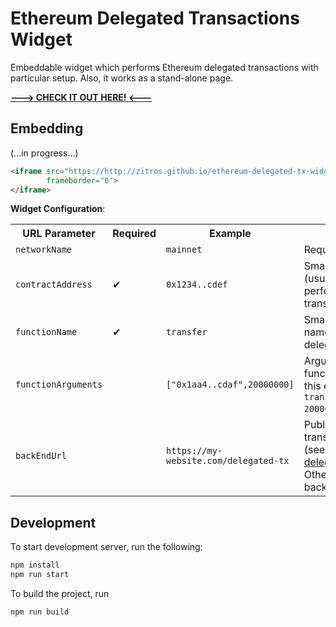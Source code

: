 # Ethereum Delegated Transactions Widget

Embeddable widget which performs Ethereum delegated transactions with particular setup. Also, it works as a stand-alone page.

[**---> CHECK IT OUT HERE! <---**](https://http://zitros.github.io/ethereum-delegated-tx-widget/)

Embedding
---------

(...in progress...)

```html
<iframe src="https://http://zitros.github.io/ethereum-delegated-tx-widget/?contractAddress=0x82f4ded9cec9b5750fbff5c2185aee35afc16587&otherParams=abc"
        frameborder="0">
</iframe>
```

**Widget Configuration**:

<table>
<tr>
  <th>URL Parameter</th>
  <th>Required</th>
  <th>Example</th>
  <th>Description</th>
</tr>
<tr>
  <td><code>networkName</code></td>
  <td></td>
  <td><code>mainnet</code></td>
  <td>Required network name</td>
</tr>
<tr>
  <td><code>contractAddress</code></td>
  <td>✔</td>
  <td><code>0x1234..cdef</code></td>
  <td>Smart contract address (usually token address) to perform delegated transaction</td>
</tr>
<tr>
  <td><code>functionName</code></td>
  <td>✔</td>
  <td><code>transfer</code></td>
  <td>Smart contract function name which supports delegated requests</td>
</tr>
<tr>
  <td><code>functionArguments</code></td>
  <td></td>
  <td><code>["0x1aa4..cdaf",20000000]</code></td>
  <td>Arguments of the function as an array (in this example, <code>transfer("0x1aa4..cdaf", 20000000)</code>)</td>
</tr>
<tr>
  <td><code>backEndUrl</code></td>
  <td></td>
  <td><code>https://my-website.com/delegated-tx</code></td>
  <td>Public custom delegated transactions back end (see <a target="_blank" href="https://github.com/ZitRos/ethereum-delegated-tx-service">ethereum-delegated-tx-service</a>). Otherwise, pre-defined back end is used.</td>
</tr>
</table>

Development
-----------

To start development server, run the following:

```bash
npm install
npm run start
```

To build the project, run

```bash
npm run build
```
